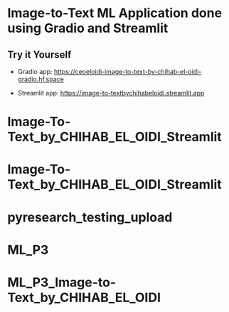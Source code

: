# Image-to-Text ML Application done using Gradio and Streamlit
  
  ## Try it Yourself

  - Gradio app: https://ceoeloidi-image-to-text-by-chihab-el-oidi-gradio.hf.space
    
  - Streamlit app: https://image-to-textbychihabeloidi.streamlit.app


# Image-To-Text_by_CHIHAB_EL_OIDI_Streamlit
# Image-To-Text_by_CHIHAB_EL_OIDI_Streamlit
# pyresearch_testing_upload
# ML_P3
# ML_P3_Image-to-Text_by_CHIHAB_EL_OIDI

